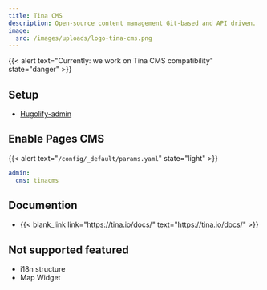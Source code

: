 ```yaml
---
title: Tina CMS
description: Open-source content management Git-based and API driven.
image:
  src: /images/uploads/logo-tina-cms.png
---
```


{{< alert text="Currently: we work on Tina CMS compatibility" state="danger" >}}


## Setup

- [Hugolify-admin](../setup/)

## Enable Pages CMS

{{< alert text="`/config/_default/params.yaml`" state="light" >}}

```yaml
admin:
  cms: tinacms
```

## Documention

- {{< blank_link link="https://tina.io/docs/" text="https://tina.io/docs/" >}}

## Not supported featured

- i18n structure
- Map Widget